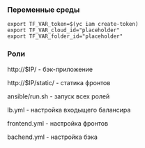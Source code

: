### Переменные среды
    export TF_VAR_token=$(yc iam create-token)
    export TF_VAR_cloud_id="placeholder"
    export TF_VAR_folder_id="placeholder"

### Роли

http://$IP/ - бэк-приложение

http://$IP/static/ - статика фронтов

ansible/run.sh - запуск всех ролей

lb.yml - настройка входыщего балансира

frontend.yml - настройка фронтов

bachend.yml - настройка бэка

